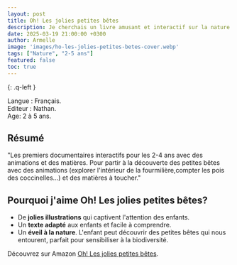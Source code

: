 ```yaml
---
layout: post
title: Oh! Les jolies petites bêtes
description: Je cherchais un livre amusant et interactif sur la nature pour mon enfant tout en lui apprenant l'importance de les observer et de respecter leur environnement.
date: 2025-03-19 21:00:00 +0300
author: Armelle
image: 'images/ho-les-jolies-petites-betes-cover.webp'
tags: ["Nature", "2-5 ans"]
featured: false
toc: true
---
```


{: .q-left }

Langue : Français.     
Editeur : Nathan.   
Age: 2 à 5 ans.

## Résumé

"Les premiers documentaires interactifs pour les 2-4 ans avec des animations et des matières.
Pour partir à la découverte des petites bêtes avec des animations (explorer l'intérieur de la fourmilière,compter les pois des coccinelles...) et des matières à toucher."

## Pourquoi j'aime Oh! Les jolies petites bêtes?

- De **jolies illustrations** qui captivent l'attention des enfants.
- Un **texte adapté** aux enfants et facile à comprendre.
- Un **éveil à la nature**. L'enfant peut découvrir des petites bêtes qui nous entourent, parfait pour sensibiliser à la biodiversité.



 Découvrez sur Amazon [Oh! Les jolies petites bêtes](https://amzn.to/3RoZ1cL).  
